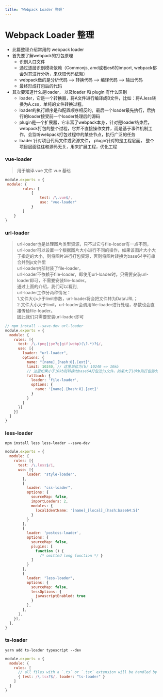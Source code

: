 ```yaml
---
title: 'Webpack Loader 整理'
---
```


# Webpack Loader 整理
- 此篇整理介绍常用的 webpack loader 
- 首先要了解webpack的打包原理
  - 识别入口文件
  - 通过逐层识别模块依赖（Commonjs, amd或者es6的import, webpack都会对其进行分析，来获取代码依赖）
  - webpack做的是分析代码 --> 转换代码 --> 编译代码 --> 输出代码
  - 最终形成打包后的代码
- 其次要知道什么是loader， 以及loader 和 plugin 有什么区别
  -  loader，它是一个转换器，将A文件进行编译成B文件，比如：将A.less转换为A.css，单纯的文件转换过程。
  -  loader的执行顺序是和配置顺序相反的，最后一个loader最先执行，后执行的loader接受前一个loader处理后的源码
  -  plugin是一个扩展器，它丰富了webpack本身，针对是loader结束后，webpack打包的整个过程，它并不直接操作文件，而是基于事件机制工作，会监听webpack打包过程中的某些节点，执行广泛的任务
  -  loader 针对项目代码文件或资源文件， plugin针对的是工程层面， 整个项目层面往往和源码无关，用来扩展工程，优化工程

### vue-loader
> 用于编译.vue 文件 vue 基础

```javascript
module.exports = {
 module: {
        rules: [
            {
                test: /\.vue$/,
                use: "vue-loader"
            }
        ]
    }
}
```

### url-loader
> url-loader也是处理图片类型资源，只不过它与file-loader有一点不同，url-loader可以设置一个根据图片大小进行不同的操作，如果该图片大小大于指定的大小，则将图片进行打包资源，否则将图片转换为base64字符串合并到js文件里 <br>
> url-loader内部封装了file-loader。<br>
> url-loader不依赖于file-loader，即使用url-loader时，只需要安装url-loader即可，不需要安装file-loader。<br>
> 通过上面的介绍，我们可以看到,<br>
> url-loader工作分两种情况：<br>
> 1.文件大小小于limit参数，url-loader将会把文件转为DataURL；<br>
> 2.文件大小大于limit，url-loader会调用file-loader进行处理，参数也会直接传给file-loader。<br>
> 因此我们只需要安装url-loader即可<br>

```javascript
// npm install --save-dev url-loader
module.exports = {
  module: {
    rules: [{
      test: /\.(png|jpe?g|gif|webp)(\?.*)?$/,
      use: [{
        loader: "url-loader",
        options: {
          name: "[name]_[hash:8].[ext]",
          limit: 10240, // 这里单位为(b) 10240 => 10kb
          // 这里如果小于10kb则转换为base64打包进js文件，如果大于10kb则打包到dist目录
          fallback: {
            loader: 'file-loader',
            options: {
              name: '[name].[hash:8].[ext]'
            }
          }
        }
      }]
    }]
  }
}
```

### less-loader
> 

```shell
npm install less less-loader --save-dev
```

```javascript
module.exports = {
  module: {
    rules: [{
      test: /\.less$/i,
      use: [{
          loader: "style-loader",
        },
        {
          loader: "css-loader",
          options: {
            sourceMap: false,
            importLoaders: 2,
            modules: {
              localIdentName: '[name]_[local]_[hash:base64:5]'
            }
          }
        },
        {
          loader: 'postcss-loader',
          options: {
            sourceMap: false,
            plugins: [
              function () {
                /* omitted long function */ }
            ]
          }
        },
        {
          loader: "less-loader",
          options: {
            sourceMap: false,
            lessOptions: {
              javascriptEnabled: true
            }
          },
        },
      ],
    }],
  },
}
```

### ts-loader
> 

```shell
yarn add ts-loader typescript --dev
```

```javascript
module.exports = {
  module: {
    rules: [
      // all files with a `.ts` or `.tsx` extension will be handled by `ts-loader`
      { test: /\.tsx?$/, loader: "ts-loader" }
    ]
  }
}
```


